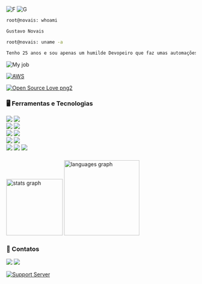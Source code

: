 ![F](https://c.tenor.com/jNgKSlUpmkEAAAAC/typing-laptop.gif)            ![G](https://www.iauro.com/wp-content/uploads/2020/10/Balance.gif)

```bash
root@novais: whoami

Gustavo Novais
```
```bash
root@novais: uname -a

Tenho 25 anos e sou apenas um humilde Devopeiro que faz umas automações aí. ✌️
```

![My job](https://img.shields.io/badge/My%20Job-DevOps-blue)

[![AWS](https://img.shields.io/badge/Learning-AWS-FF9900?style=flat-square&logo=amazon-aws&logoColor=white)](https://github.com/br3ndonland/awsdev)

[![Open Source Love png2](https://badges.frapsoft.com/os/v2/open-source.png?v=103)](https://github.com/ellerbrock/open-source-badges/)

### 🖥️ Ferramentas e Tecnologias
<div>
<img src="https://img.shields.io/badge/Vagrant-2966CE?style=for-the-badge&logo=vagrant&logoColor=white" /> <img src="https://img.shields.io/badge/Kubernetes-326DE6?style=for-the-badge&logo=kubernetes&logoColor=white" />  
  <div>
<img src="https://img.shields.io/badge/Ansible-000000?style=for-the-badge&logo=Ansible&logoColor=white" /> <img src="https://img.shields.io/badge/Linux-E34F26?style=for-the-badge&logo=linux&logoColor=black" />
    <div>                                       
<img src="https://img.shields.io/badge/Docker-2496ED?style=for-the-badge&logo=docker&logoColor=white" /> <img src="https://img.shields.io/badge/Windows-017AD7?style=for-the-badge&logo=windows&logoColor=white" />
      <div>
<img src="https://img.shields.io/badge/Terraform-7B42BC?style=for-the-badge&logo=terraform&logoColor=white" /> <img src="https://img.shields.io/badge/AWS-%23FF9900.svg?style=for-the-badge&logo=amazon-aws&logoColor=white" />
        <div>
<img src="https://img.shields.io/badge/Nginx-009639?style=for-the-badge&logo=nginx&logoColor=white" />
<img src="https://img.shields.io/badge/Apache-CA2136?style=for-the-badge&logo=apache&logoColor=white" />
<img src="https://img.shields.io/badge/Git-E34F26?style=for-the-badge&logo=git&logoColor=white" />
<div>
  
###
  
<div align="left">
  <img src="https://github-readme-stats.vercel.app/api?hide_title=true&hide_rank=true&show_icons=true&include_all_commits=true&count_private=true&disable_animations=false&theme=github_dark&locale=pt-br&hide_border=true&username=henth" height="150" alt="stats graph"  />
  <img src="https://github-readme-stats.vercel.app/api/top-langs?locale=pt-br&hide_title=false&layout=default &card_width=500&langs_count=5&theme=github_dark&hide_border=false&username=henth" height="200" alt="languages graph"  />
</div>

###

### 💼 Contatos  
  
<div>
<a href="https://www.linkedin.com/in/novaisg/" target="_blank"><img src="https://img.shields.io/badge/-LinkedIn-%230077B5?style=for-the-badge&logo=linkedin&logoColor=white" target="_blank"></a>  <a href="https://gitlab.com/henth/" target="_blank"><img src="https://img.shields.io/badge/GitLab-330F63?style=for-the-badge&logo=gitlab&logoColor=white" target="_blank"></a> 
  
[![Support Server](https://img.shields.io/discord/720343539002769485.svg?label=Discord&logo=Discord&colorB=7289da&style=for-the-badge)](https://discord.gg/teqbsEzF)
